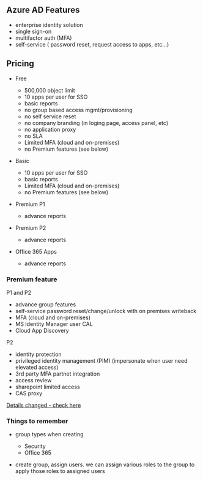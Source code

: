 ## Azure AD Features

* enterprise identity solution
* single sign-on
* multifactor auth (MFA)
* self-service ( password reset, request access to apps, etc...)


## Pricing

* Free
    * 500,000 object limit
    * 10 apps per user for SSO
    * basic reports
    * no group based access mgmt/provisioning
    * no self service reset
    * no company branding (in loging page, access panel, etc)
    * no application proxy
    * no SLA
    * Limited MFA (cloud and on-premises)
    * no Premium features (see below)

* Basic
    * 10 apps per user for SSO
    * basic reports
    * Limited MFA (cloud and on-premises)
    * no Premium features (see below)

* Premium P1
    * advance reports

* Premium P2
    * advance reports

* Office 365 Apps
    * advance reports


### Premium feature

P1 and P2
* advance group features
* self-service password reset/change/unlock with on premises writeback
* MFA (cloud and on-premises)
* MS Identity Manager user CAL
* Cloud App Discovery

P2
* identity protection
* privileged identity management (PIM) (impersonate when user need elevated access)
* 3rd party MFA partnet integration
* access review
* sharepoint limited access
* CAS proxy

[Details changed - check here](https://docs.microsoft.com/en-gb/azure/active-directory/authentication/concept-mfa-licensing#available-versions-of-azure-ad-multi-factor-authentication)


### Things to remember

* group types when creating
    * Security
    * Office 365

* create group, assign users. we can assign various roles to the group to apply those roles to assigned users